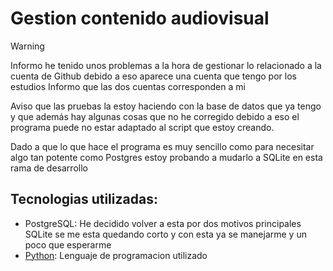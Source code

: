 # Gestion contenido audiovisual

>[!WARNING]
>Informo he tenido unos problemas a la hora de gestionar lo relacionado a la cuenta de Github
>debido a eso aparece una cuenta que tengo por los estudios
>Informo que las dos cuentas corresponden a mi

Aviso que las pruebas la estoy haciendo con la base de datos que ya tengo y que además hay algunas cosas que no he corregido
debido a eso el programa puede no estar adaptado al script que estoy creando.

Dado a que lo que hace el programa es muy sencillo como para necesitar algo tan potente como Postgres estoy probando a mudarlo a SQLite en esta rama de desarrollo

## Tecnologias utilizadas:
- PostgreSQL: He decidido volver a esta por dos motivos principales SQLite se me esta quedando corto y con esta ya se manejarme y un poco que esperarme
- [Python](https://www.python.org/): Lenguaje de programacion utilizado